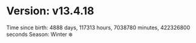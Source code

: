 # Version: v13.4.18
Time since birth: 4888 days, 117313 hours, 7038780 minutes, 422326800 seconds
Season: Winter ❄️
